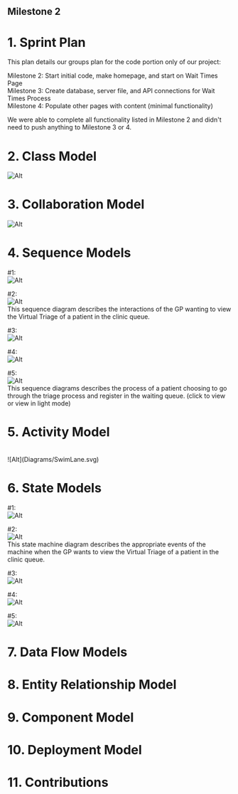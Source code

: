 ## Milestone 2

# 1. Sprint Plan

This plan details our groups plan for the code portion only of our project:

Milestone 2: Start initial code, make homepage, and start on Wait Times Page <br>
Milestone 3: Create database, server file, and API connections for Wait Times Process <br>
Milestone 4: Populate other pages with content (minimal functionality) <br>

We were able to complete all functionality listed in Milestone 2 and didn't need to push anything to Milestone 3 or 4.

# 2. Class Model

  ![Alt](Diagrams/ClassDiagram.svg)
  <br> 

# 3. Collaboration Model

![Alt](Diagrams/.svg)
  <br> 

# 4. Sequence Models

  #1: 
  <br> 
  ![Alt](Diagrams/EDAdminSequenceDiagram.drawio.svg)
  <br>

  #2:
  <br>
  ![Alt](Diagrams/GPSequenceDiagram.drawio.svg) 
  <br>This sequence diagram describes the interactions of the GP wanting to view the Virtual Triage of a patient in the clinic queue.

  #3:
  <br>
  ![Alt](Diagrams/ClinicianSequence.drawio)
  <br>
  
  #4:
  <br>
  ![Alt](Diagrams/Sequence_Patient1.svg)
  <br>

  #5:
  <br>
  ![Alt](Diagrams/Patient_does_triage.drawio.svg)
  <br> This sequence diagrams describes the process of a patient choosing to go through the triage process and register in the waiting queue. (click to view or view in light mode) <br>

# 5. Activity Model
  <br>
  ![Alt](Diagrams/SwimLane.svg)
  <br>


# 6. State Models

  #1: 
  <br> 
  ![Alt](Diagrams/)
  <br>

  #2:
  <br>
  ![Alt](Diagrams/GPStateDiagram.svg) 
 <br>This state machine diagram describes the appropriate events of the machine when the GP wants to view the Virtual Triage of a patient in the clinic queue.

  #3:
  <br>
  ![Alt](Diagrams/)
  <br>
  
  #4:
  <br>
  ![Alt](Diagrams/)
  <br>
  
  #5:
  <br>
  ![Alt](Diagrams/)
  <br>

# 7. Data Flow Models


# 8. Entity Relationship Model


# 9. Component Model


# 10. Deployment Model


# 11. Contributions



